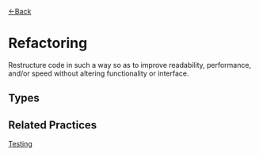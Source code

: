 [\<\-Back](http://euclid.nmu.edu:3000/ovoisine/CS326/wiki/Practices)
# Refactoring
Restructure code in such a way so as to improve readability, performance, and/or speed without altering functionality or interface.<br>

## Types

## Related Practices
[Testing]()